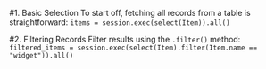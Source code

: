 #1. Basic Selection
To start off, fetching all records from a table is straightforward:
``items = session.exec(select(Item)).all()``

#2. Filtering Records
Filter results using the ``.filter()`` method:
``filtered_items = session.exec(select(Item).filter(Item.name == "widget")).all()``


